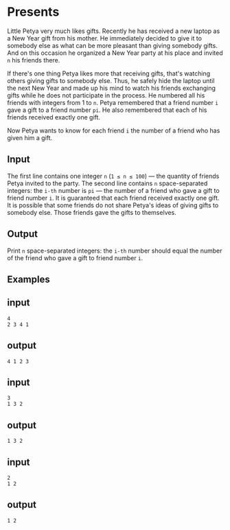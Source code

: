 # Presents

Little Petya very much likes gifts. Recently he has received a new laptop as a New Year gift from his mother. He immediately decided to give it to somebody else as what can be more pleasant than giving somebody gifts. And on this occasion he organized a New Year party at his place and invited `n` his friends there.

If there's one thing Petya likes more that receiving gifts, that's watching others giving gifts to somebody else. Thus, he safely hide the laptop until the next New Year and made up his mind to watch his friends exchanging gifts while he does not participate in the process. He numbered all his friends with integers from 1 to `n`. Petya remembered that a friend number `i` gave a gift to a friend number `pi`. He also remembered that each of his friends received exactly one gift.

Now Petya wants to know for each friend `i` the number of a friend who has given him a gift.

## Input

The first line contains one integer `n` (`1 ≤ n ≤ 100`) — the quantity of friends Petya invited to the party. The second line contains `n` space-separated integers: the `i-th` number is `pi` — the number of a friend who gave a gift to friend number `i`. It is guaranteed that each friend received exactly one gift. It is possible that some friends do not share Petya's ideas of giving gifts to somebody else. Those friends gave the gifts to themselves.

## Output

Print `n` space-separated integers: the `i-th` number should equal the number of the friend who gave a gift to friend number `i`.

## Examples

## input

```shell
4
2 3 4 1
```

## output

```shell
4 1 2 3
```

## input

```shell
3
1 3 2
```

## output

```shell
1 3 2
```

## input

```shell
2
1 2
```

## output

```shell
1 2
```
